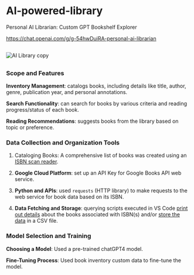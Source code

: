 # AI-powered-library

Personal AI Librarian:  Custom GPT Bookshelf Explorer

https://chat.openai.com/g/g-54hwDuiRA-personal-ai-librarian 
## 
![AI Library copy](https://github.com/ilirjanahyseni/personal-library/assets/92699878/61033d70-68e2-4d1e-bfa9-c8e7a26693a2) 

## 
### Scope and Features 
**Inventory Management**: catalogs books, including details like title, author, genre, publication year, and personal annotations.

**Search Functionality**: can search for books by various criteria and reading progress/status of each book. 

**Reading Recommendations**: suggests books from the library based on topic or preference. 

### Data Collection and Organization Tools
1. Cataloging Books: A comprehensive list of books was created using an [ISBN scan reader](https://play.google.com/store/apps/details?id=org.micla.MiClaScanISBN&hl=en_US&gl=US).

2. **Google Cloud Platform**: set up an API Key for Google Books API web service. 
3. **Python and APIs**: used `requests` (HTTP library) to make requests to the web service for book data based on its ISBN.
4. **Data Fetching and Storage**: querying scripts executed in VS Code [print out details](https://github.com/ilirjanahyseni/AI-powered-library/blob/main/import%20requests2.py) about the books associated with ISBN(s) and/or [store the data]( https://github.com/ilirjanahyseni/AI-powered-library/blob/main/import%20requests.py) in a CSV file. 

### Model Selection and Training 
**Choosing a Model**: Used a pre-trained chatGPT4 model.

**Fine-Tuning Process**: Used book inventory custom data to fine-tune the model.

